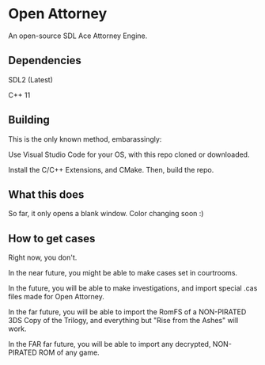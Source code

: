 # Open Attorney

An open-source SDL Ace Attorney Engine.

## Dependencies

SDL2 (Latest)

C++ 11

## Building

This is the only known method, embarassingly:

Use Visual Studio Code for your OS, with this repo cloned or downloaded.

Install the C/C++ Extensions, and CMake. Then, build the repo.

## What this does

So far, it only opens a blank window. Color changing soon :)

## How to get cases

Right now, you don't.

In the near future, you might be able to make cases set in courtrooms.

In the future, you will be able to make investigations, and import special .cas files made for Open Attorney.

In the far future, you will be able to import the RomFS of a NON-PIRATED 3DS Copy of the Trilogy, and everything but "Rise from the Ashes" will work.

In the FAR far future, you will be able to import any decrypted, NON-PIRATED ROM of any game.

